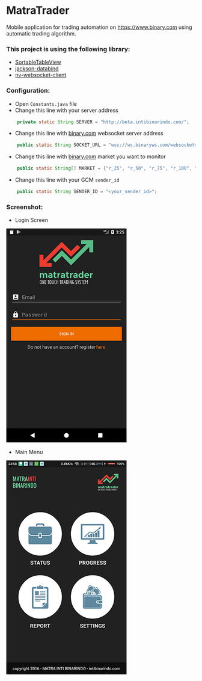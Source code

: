 # MatraTrader
Mobile application for trading automation on https://www.binary.com using automatic trading algorithm.


### This project is using the following library:
+ <a href="https://github.com/ISchwarz23/SortableTableView">SortableTableView</a>
+ <a href="https://github.com/FasterXML/jackson-databind">jackson-databind</a>
+ <a href="https://github.com/TakahikoKawasaki/nv-websocket-client">nv-websocket-client</a>

### Configuration:
+ Open ``` Constants.java ``` file
+ Change this line with your server address
```java
    private static String SERVER = "http://beta.intibinarindo.com/";
```
+ Change this line with <a href="https://www.binary.com/">binary.com</a> websocket server address
```java
    public static String SOCKET_URL = "wss://ws.binaryws.com/websockets/v3";
```
+ Change this line with <a href="https://www.binary.com/">binary.com</a> market you want to monitor
```java
    public static String[] MARKET = {"r_25", "r_50", "r_75", "r_100", "r_bear", "r_bull", "r_mars", "r_moon", "r_sun", "r_venus", "r_yin", "r_yang"};
```
+ Change this line with your GCM ```sender_id```
```java
    public static String SENDER_ID = "<your_sender_id>";
```


### Screenshot:
+ Login Screen

![alt text](https://github.com/AFHarismawan/MatraTrader/blob/master/screenshot/Screenshot_1505031997.png)
+ Main Menu

![alt text](https://github.com/AFHarismawan/MatraTrader/blob/master/screenshot/Screenshot_1505031912.png)
